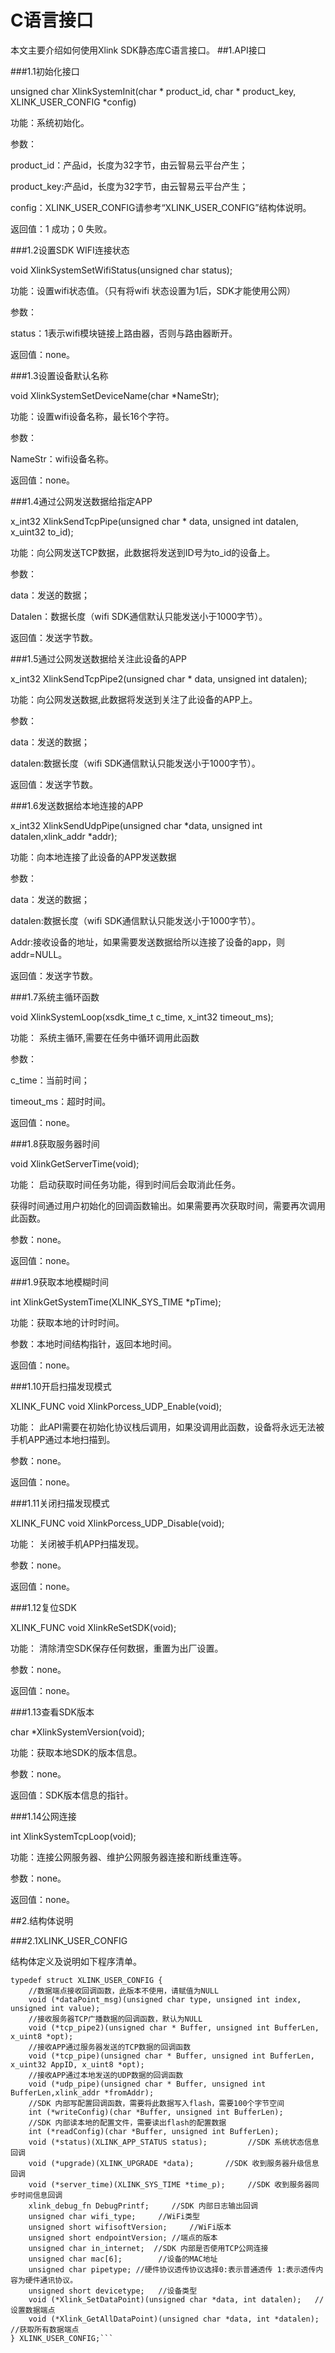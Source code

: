# C语言接口
本文主要介绍如何使用Xlink SDK静态库C语言接口。
##1.API接口

###1.1初始化接口

unsigned char XlinkSystemInit(char * product_id, char * product_key, XLINK_USER_CONFIG *config)

功能：系统初始化。

参数：

product_id：产品id，长度为32字节，由云智易云平台产生；

product_key:产品id，长度为32字节，由云智易云平台产生；

config：XLINK_USER_CONFIG请参考“XLINK_USER_CONFIG”结构体说明。

返回值：1 成功；0 失败。

###1.2设置SDK WIFI连接状态

void XlinkSystemSetWifiStatus(unsigned char status);

功能：设置wifi状态值。（只有将wifi 状态设置为1后，SDK才能使用公网）

参数：

status：1表示wifi模块链接上路由器，否则与路由器断开。

返回值：none。

###1.3设置设备默认名称

void XlinkSystemSetDeviceName(char *NameStr);

功能：设置wifi设备名称，最长16个字符。

参数：

NameStr：wifi设备名称。

返回值：none。

###1.4通过公网发送数据给指定APP

x_int32 XlinkSendTcpPipe(unsigned char * data, unsigned int datalen, x_uint32 to_id);

功能：向公网发送TCP数据，此数据将发送到ID号为to_id的设备上。

参数：

data：发送的数据；

Datalen：数据长度（wifi SDK通信默认只能发送小于1000字节）。 

 返回值：发送字节数。

###1.5通过公网发送数据给关注此设备的APP

x_int32 XlinkSendTcpPipe2(unsigned char * data, unsigned int  datalen);

功能：向公网发送数据,此数据将发送到关注了此设备的APP上。

参数：

data：发送的数据；

datalen:数据长度（wifi SDK通信默认只能发送小于1000字节）。

返回值：发送字节数。

###1.6发送数据给本地连接的APP

x_int32 XlinkSendUdpPipe(unsigned char *data, unsigned int  datalen,xlink_addr *addr);

功能：向本地连接了此设备的APP发送数据

参数：

data：发送的数据；

datalen:数据长度（wifi SDK通信默认只能发送小于1000字节）。   

Addr:接收设备的地址，如果需要发送数据给所以连接了设备的app，则addr=NULL。

返回值：发送字节数。

###1.7系统主循环函数

void XlinkSystemLoop(xsdk_time_t c_time, x_int32 timeout_ms);

功能： 系统主循环,需要在任务中循环调用此函数

参数： 

c_time：当前时间；

timeout_ms：超时时间。

返回值：none。

###1.8获取服务器时间

void XlinkGetServerTime(void);

功能： 启动获取时间任务功能，得到时间后会取消此任务。

获得时间通过用户初始化的回调函数输出。如果需要再次获取时间，需要再次调用此函数。

参数：none。

返回值：none。

###1.9获取本地模糊时间

int  XlinkGetSystemTime(XLINK_SYS_TIME *pTime);

功能：获取本地的计时时间。

参数：本地时间结构指针，返回本地时间。 

返回值：none。

###1.10开启扫描发现模式

XLINK_FUNC void XlinkPorcess_UDP_Enable(void);

功能： 此API需要在初始化协议栈后调用，如果没调用此函数，设备将永远无法被手机APP通过本地扫描到。

参数：none。

返回值：none。

###1.11关闭扫描发现模式

XLINK_FUNC void XlinkPorcess_UDP_Disable(void);

功能： 关闭被手机APP扫描发现。

参数：none。

返回值：none。

###1.12复位SDK

XLINK_FUNC void XlinkReSetSDK(void);

功能： 清除清空SDK保存任何数据，重置为出厂设置。

参数：none。

返回值：none。

###1.13查看SDK版本 

char *XlinkSystemVersion(void);

功能：获取本地SDK的版本信息。

参数：none。

返回值：SDK版本信息的指针。

###1.14公网连接

int XlinkSystemTcpLoop(void);

功能：连接公网服务器、维护公网服务器连接和断线重连等。

参数：none。

返回值：none。


##2.结构体说明

###2.1XLINK_USER_CONFIG

结构体定义及说明如下程序清单。

```
typedef struct XLINK_USER_CONFIG {
	//数据端点接收回调函数，此版本不使用，请赋值为NULL
	void (*dataPoint_msg)(unsigned char type, unsigned int index, unsigned int value);
	//接收服务器TCP广播数据的回调函数，默认为NULL
	void (*tcp_pipe2)(unsigned char * Buffer, unsigned int BufferLen, x_uint8 *opt);
	//接收APP通过服务器发送的TCP数据的回调函数
	void (*tcp_pipe)(unsigned char * Buffer, unsigned int BufferLen, x_uint32 AppID, x_uint8 *opt);
	//接收APP通过本地发送的UDP数据的回调函数
	void (*udp_pipe)(unsigned char * Buffer, unsigned int BufferLen,xlink_addr *fromAddr);
	//SDK 内部写配置回调函数，需要将此数据写入flash，需要100个字节空间
	int (*writeConfig)(char *Buffer, unsigned int BufferLen);
	//SDK 内部读本地的配置文件，需要读出flash的配置数据
	int (*readConfig)(char *Buffer, unsigned int BufferLen);
	void (*status)(XLINK_APP_STATUS status);		 //SDK 系统状态信息回调
	void (*upgrade)(XLINK_UPGRADE *data); 		//SDK 收到服务器升级信息回调
	void (*server_time)(XLINK_SYS_TIME *time_p);	 //SDK 收到服务器同步时间信息回调
	xlink_debug_fn DebugPrintf; 	//SDK 内部日志输出回调
	unsigned char wifi_type;	 //WiFi类型
	unsigned short wifisoftVersion; 	//WiFi版本
	unsigned short endpointVersion;	//端点的版本
	unsigned char in_internet; 	//SDK 内部是否使用TCP公网连接
	unsigned char mac[6];		 //设备的MAC地址
    unsigned char pipetype; //硬件协议透传协议选择0:表示普通透传 1:表示透传内容为硬件通讯协议。
    unsigned short devicetype;	 //设备类型
    void (*Xlink_SetDataPoint)(unsigned char *data, int datalen);	//设置数据端点
	void (*Xlink_GetAllDataPoint)(unsigned char *data, int *datalen);	//获取所有数据端点
} XLINK_USER_CONFIG;```


